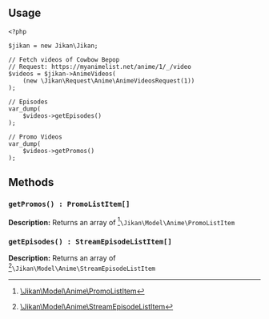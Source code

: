 ## Usage
```
<?php

$jikan = new Jikan\Jikan;

// Fetch videos of Cowbow Bepop
// Request: https://myanimelist.net/anime/1/_/video
$videos = $jikan->AnimeVideos(
    (new \Jikan\Request\Anime\AnimeVideosRequest(1))
);

// Episodes
var_dump(
    $videos->getEpisodes()
);

// Promo Videos
var_dump(
    $videos->getPromos()
);
```

## Methods
### `getPromos() : PromoListItem[]`
**Description:** Returns an array of [^1]`\Jikan\Model\Anime\PromoListItem`


### `getEpisodes() : StreamEpisodeListItem[]`
**Description:** Returns an array of [^2]`\Jikan\Model\Anime\StreamEpisodeListItem`


[^1]: [\Jikan\Model\Anime\PromoListItem](/objects/model/anime/promo-list-item)
[^2]: [\Jikan\Model\Anime\StreamEpisodeListItem](/objects/model/anime/stream-episode-list-item)